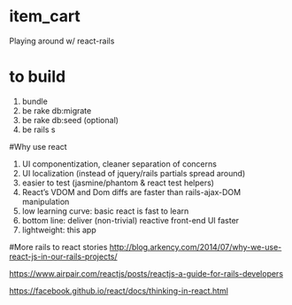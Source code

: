 # item_cart

Playing around w/ react-rails 

# to build
1)  bundle
1)  be rake db:migrate
1)  be rake db:seed (optional)
1)  be rails s

  
#Why use react
1) UI componentization, cleaner separation of concerns
1) UI localization (instead of jquery/rails partials spread around)
1) easier to test (jasmine/phantom & react test helpers)
1) React’s VDOM and Dom diffs are faster than rails-ajax-DOM manipulation
1) low learning curve:  basic react is fast to learn
1) bottom line: deliver (non-trivial) reactive front-end UI faster
1) lightweight: this app 

#More rails to react stories
http://blog.arkency.com/2014/07/why-we-use-react-js-in-our-rails-projects/

https://www.airpair.com/reactjs/posts/reactjs-a-guide-for-rails-developers

https://facebook.github.io/react/docs/thinking-in-react.html